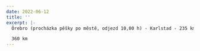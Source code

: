 ```yaml
---
date: 2022-06-12
title: ''
excerpt: |-
  Örebro (procházka pěšky po městě, odjezd 10,00 h) - Karlstad - 235 km (po cestě 30 min. zastávka) - Oslo, Holmenkollen 10 km Oslo, hotel (př. 19,30 h), večeře v ceně, pak - obstarání si Oslo Passu na další den?

  360 km
---
```

